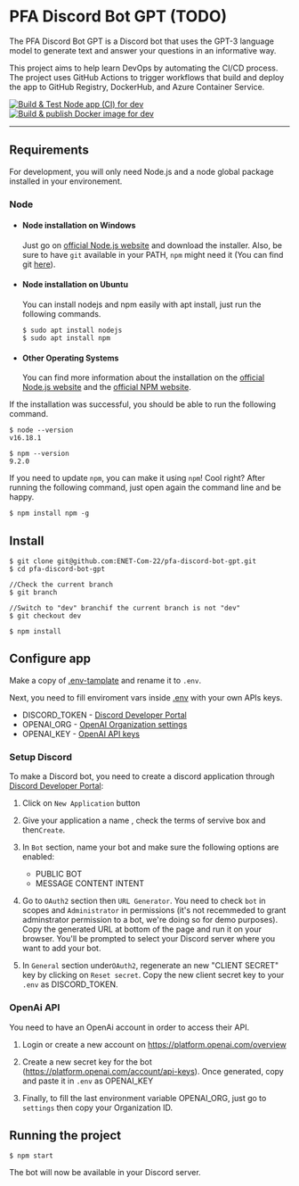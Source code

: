 # PFA Discord Bot GPT (TODO)


The PFA Discord Bot GPT is a Discord bot that uses the GPT-3 language model to generate text and answer your questions in an informative way.

This project aims to help learn DevOps by automating the CI/CD process. The project uses GitHub Actions to trigger workflows that build and deploy the app to GitHub Registry, DockerHub, and Azure Container Service.

[![Build & Test Node app (CI) for dev](https://github.com/ENET-Com-22/pfa-discord-bot-gpt/actions/workflows/node.js.yml/badge.svg)](https://github.com/ENET-Com-22/pfa-discord-bot-gpt/actions/workflows/node.js.yml) 
[![Build & publish Docker image for dev](https://github.com/ENET-Com-22/pfa-discord-bot-gpt/actions/workflows/docker.yml/badge.svg)](https://github.com/ENET-Com-22/pfa-discord-bot-gpt/actions/workflows/docker.yml)

---
## Requirements

For development, you will only need Node.js and a node global package installed in your environement.

### Node
- #### Node installation on Windows

  Just go on [official Node.js website](https://nodejs.org/) and download the installer.
Also, be sure to have `git` available in your PATH, `npm` might need it (You can find git [here](https://git-scm.com/)).

- #### Node installation on Ubuntu

  You can install nodejs and npm easily with apt install, just run the following commands.

      $ sudo apt install nodejs
      $ sudo apt install npm

- #### Other Operating Systems
  You can find more information about the installation on the [official Node.js website](https://nodejs.org/) and the [official NPM website](https://npmjs.org/).

If the installation was successful, you should be able to run the following command.

    $ node --version
    v16.18.1

    $ npm --version
    9.2.0

If you need to update `npm`, you can make it using `npm`! Cool right? After running the following command, just open again the command line and be happy.

    $ npm install npm -g

###

## Install

    $ git clone git@github.com:ENET-Com-22/pfa-discord-bot-gpt.git
    $ cd pfa-discord-bot-gpt

    //Check the current branch
    $ git branch

    //Switch to "dev" branchif the current branch is not "dev"
    $ git checkout dev

    $ npm install

## Configure app

Make a copy of [.env-tamplate](./.env-template) and rename it to `.env`.

Next, you need to fill enviroment vars inside [.env](./.env) with your own APIs keys. 

- DISCORD_TOKEN - [Discord Developer Portal](https://discord.com/developers/applications)
- OPENAI_ORG - [OpenAI Organization settings](https://platform.openai.com/account/org-settings)
- OPENAI_KEY - [OpenAI API keys](https://platform.openai.com/account/api-keys)

### Setup Discord

  To make a Discord bot, you need to create a discord application through [Discord Developer Portal](https://discord.com/developers/applications):

1. Click on `New Application` button

2. Give your application a name , check the terms of servive box and then`Create`.

3. In `Bot` section, name your bot and make sure the following options are enabled:

      - PUBLIC BOT
      - MESSAGE CONTENT INTENT

4. Go to `OAuth2` section then `URL Generator`. You need to check `bot` in scopes and `Administrator` in permissions (it's not recemmeded to grant adminstrator permission to a bot, we're doing so for demo purposes). Copy the generated URL at bottom of the page and run it on your browser. You'll be prompted to select your Discord server where you want to add your bot.

5. In `General` section under`OAuth2`, regenerate an new "CLIENT SECRET" key by clicking on `Reset secret`. Copy the new client secret key to your `.env` as DISCORD_TOKEN.

### OpenAi API
You need to have an OpenAi account in order to access their API.

1. Login or create a new account on https://platform.openai.com/overview

2. Create a new secret key for the bot (https://platform.openai.com/account/api-keys). Once generated, copy and paste it in `.env` as OPENAI_KEY

3. Finally, to fill the last environment variable OPENAI_ORG, just go to `settings` then copy your Organization ID.


## Running the project

    $ npm start

The bot will now be available in your Discord server.